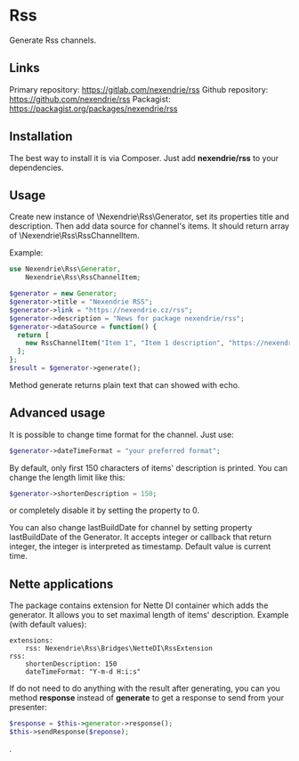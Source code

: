 Rss
===

Generate Rss channels.

Links
-----

Primary repository: https://gitlab.com/nexendrie/rss
Github repository: https://github.com/nexendrie/rss
Packagist: https://packagist.org/packages/nexendrie/rss

Installation
------------
The best way to install it is via Composer. Just add **nexendrie/rss** to your dependencies.

Usage
-----

Create new instance of \Nexendrie\Rss\Generator, set its properties title and description. Then add data source for channel's items. It should return array of \Nexendrie\Rss\RssChannelItem.

Example:

```php
use Nexendrie\Rss\Generator,
    Nexendrie\Rss\RssChannelItem;

$generator = new Generator;
$generator->title = "Nexendrie RSS";
$generator->link = "https://nexendrie.cz/rss";
$generator->description = "News for package nexendrie/rss";
$generator->dataSource = function() {
  return [
    new RssChannelItem("Item 1", "Item 1 description", "https://nexendrie.cz/item1", date($generator->dateTimeFormat))
  ];
};
$result = $generator->generate();
```

Method generate returns plain text that can showed with echo.

Advanced usage
--------------

It is possible to change time format for the channel. Just use:

```php
$generator->dateTimeFormat = "your preferred format";
```

By default, only first 150 characters of items' description is printed. You can change the length limit like this:

```php
$generator->shortenDescription = 150;
```

or completely disable it by setting the property to 0.

You can also change lastBuildDate for channel by setting property lastBuildDate of the Generator. It accepts integer or callback that return integer, the integer is interpreted as timestamp. Default value is current time.

Nette applications
------------------

The package contains extension for Nette DI container which adds the generator. It allows you to set maximal length of items' description. Example (with default values):

```
extensions:
    rss: Nexendrie\Rss\Bridges\NetteDI\RssExtension
rss:
    shortenDescription: 150
    dateTimeFormat: "Y-m-d H:i:s"
```

If do not need to do anything with the result after generating, you can you method **response** instead of **generate** to get a response to send from your presenter:

```php
$response = $this->generator->response();
$this->sendResponse($reponse);
```

.
